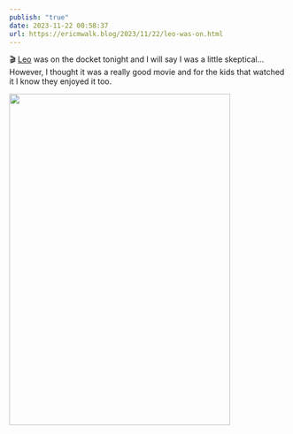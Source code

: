 ```yaml
---
publish: "true"
date: 2023-11-22 00:58:37
url: https://ericmwalk.blog/2023/11/22/leo-was-on.html
---
```


🎬 [Leo](https://www.imdb.com/title/tt5755238/) was on the docket tonight and I will say I was a little skeptical... However, I thought it was a really good movie and for the kids that watched it I know they enjoyed it too.

<img src="uploads/2023/images.jpeg" width="399" height="600" alt="">